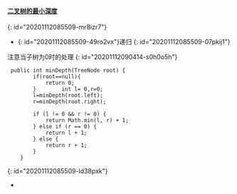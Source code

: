 #### [二叉树的最小深度](https://leetcode-cn.com/problems/minimum-depth-of-binary-tree/)
{: id="20201112085509-mr8izr7"}

* {: id="20201112085509-49ro2vx"}递归
{: id="20201112085509-07pkij1"}

注意当子树为0时的处理
{: id="20201112090414-s0h0o5h"}

```
 public int minDepth(TreeNode root) {
        if(root==null){
            return 0;
        }        int l= 0,r=0;
        l=minDepth(root.left);
        r=minDepth(root.right);

        if (l != 0 && r != 0) {
            return Math.min(l, r) + 1;
        } else if (r == 0) {
            return l + 1;
        } else {
            return r + 1;
        }
    }
```
{: id="20201112085509-ld38pxk"}

*
